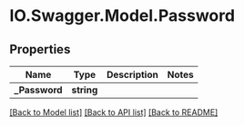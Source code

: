 # IO.Swagger.Model.Password
## Properties

Name | Type | Description | Notes
------------ | ------------- | ------------- | -------------
**_Password** | **string** |  | 

[[Back to Model list]](../README.md#documentation-for-models) [[Back to API list]](../README.md#documentation-for-api-endpoints) [[Back to README]](../README.md)

